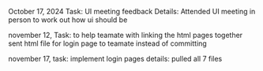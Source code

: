 October 17, 2024
Task: UI meeting feedback
Details: Attended UI meeting in person to work out how ui should be


november 12,
Task: to help teamate with linking the html pages together
sent html file for login page to teamate instead of committing

november 17, 
task: implement login pages
details: pulled all 7 files
